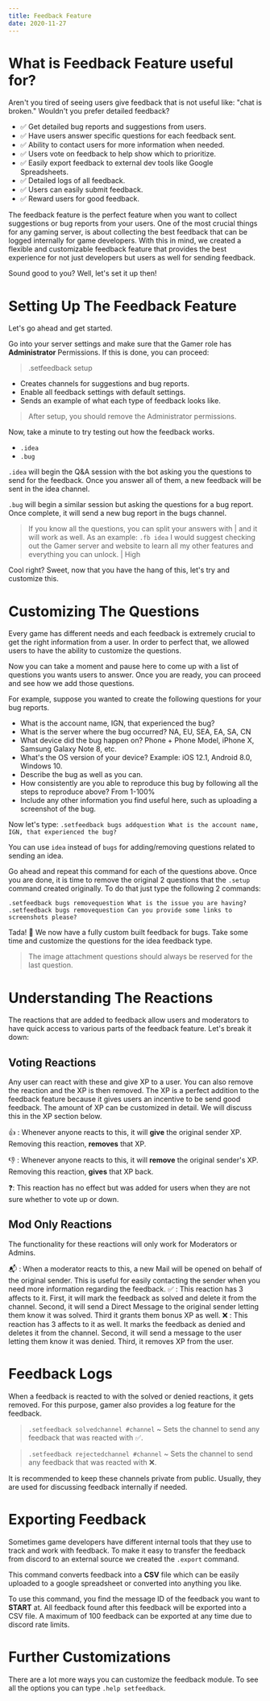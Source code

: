 ```yaml
---
title: Feedback Feature
date: 2020-11-27
---
```


# What is Feedback Feature useful for?

Aren't you tired of seeing users give feedback that is not useful like: "chat is
broken." Wouldn't you prefer detailed feedback?

- ✅ Get detailed bug reports and suggestions from users.
- ✅ Have users answer specific questions for each feedback sent.
- ✅ Ability to contact users for more information when needed.
- ✅ Users vote on feedback to help show which to prioritize.
- ✅ Easily export feedback to external dev tools like Google Spreadsheets.
- ✅ Detailed logs of all feedback.
- ✅ Users can easily submit feedback.
- ✅ Reward users for good feedback.

The feedback feature is the perfect feature when you want to collect suggestions
or bug reports from your users. One of the most crucial things for any gaming
server, is about collecting the best feedback that can be logged internally for
game developers. With this in mind, we created a flexible and customizable
feedback feature that provides the best experience for not just developers but
users as well for sending feedback.

Sound good to you? Well, let's set it up then!

# Setting Up The Feedback Feature

Let's go ahead and get started.

Go into your server settings and make sure that the Gamer role has
**Administrator** Permissions. If this is done, you can proceed:

> .setfeedback setup

- Creates channels for suggestions and bug reports.
- Enable all feedback settings with default settings.
- Sends an example of what each type of feedback looks like.

> After setup, you should remove the Administrator permissions.

Now, take a minute to try testing out how the feedback works.

- `.idea`
- `.bug`

`.idea` will begin the Q&A session with the bot asking you the questions to send
for the feedback. Once you answer all of them, a new feedback will be sent in
the idea channel.

`.bug` will begin a similar session but asking the questions for a bug report.
Once complete, it will send a new bug report in the bugs channel.

> If you know all the questions, you can split your answers with | and it will
> work as well. As an example: `.fb idea` I would suggest checking out the Gamer
> server and website to learn all my other features and everything you can
> unlock. | High

Cool right? Sweet, now that you have the hang of this, let's try and customize
this.

# Customizing The Questions

Every game has different needs and each feedback is extremely crucial to get the
right information from a user. In order to perfect that, we allowed users to
have the ability to customize the questions.

Now you can take a moment and pause here to come up with a list of questions you
wants users to answer. Once you are ready, you can proceed and see how we add
those questions.

For example, suppose you wanted to create the following questions for your bug
reports.

- What is the account name, IGN, that experienced the bug?
- What is the server where the bug occurred? NA, EU, SEA, EA, SA, CN
- What device did the bug happen on? Phone + Phone Model, iPhone X, Samsung
  Galaxy Note 8, etc.
- What's the OS version of your device? Example: iOS 12.1, Android 8.0,
  Windows 10.
- Describe the bug as well as you can.
- How consistently are you able to reproduce this bug by following all the steps
  to reproduce above? From 1-100%
- Include any other information you find useful here, such as uploading a
  screenshot of the bug.

Now let's type:
`.setfeedback bugs addquestion What is the account name, IGN, that experienced the bug?`

You can use `idea` instead of `bugs` for adding/removing questions related to
sending an idea.

Go ahead and repeat this command for each of the questions above. Once you are
done, it is time to remove the original 2 questions that the `.setup` command
created originally. To do that just type the following 2 commands:

```shell
.setfeedback bugs removequestion What is the issue you are having?
.setfeedback bugs removequestion Can you provide some links to screenshots please?
```

Tada! :tada: We now have a fully custom built feedback for bugs. Take some time
and customize the questions for the idea feedback type.

> The image attachment questions should always be reserved for the last
> question.

# Understanding The Reactions

The reactions that are added to feedback allow users and moderators to have
quick access to various parts of the feedback feature. Let's break it down:

## Voting Reactions

Any user can react with these and give XP to a user. You can also remove the
reaction and the XP is then removed. The XP is a perfect addition to the
feedback feature because it gives users an incentive to be send good feedback.
The amount of XP can be customized in detail. We will discuss this in the XP
section below.

👍 : Whenever anyone reacts to this, it will **give** the original sender XP.
Removing this reaction, **removes** that XP.

👎 : Whenever anyone reacts to this, it will **remove** the original sender's XP.
Removing this reaction, **gives** that XP back.

❓: This reaction has no effect but was added for users when they are not sure
whether to vote up or down.

## Mod Only Reactions

The functionality for these reactions will only work for Moderators or Admins.

📬 : When a moderator reacts to this, a new Mail will be opened on behalf of the
original sender. This is useful for easily contacting the sender when you need
more information regarding the feedback. ✅ : This reaction has 3 affects to it.
First, it will mark the feedback as solved and delete it from the channel.
Second, it will send a Direct Message to the original sender letting them know
it was solved. Third it grants them bonus XP as well. ❌ : This reaction has 3
affects to it as well. It marks the feedback as denied and deletes it from the
channel. Second, it will send a message to the user letting them know it was
denied. Third, it removes XP from the user.

# Feedback Logs

When a feedback is reacted to with the solved or denied reactions, it gets
removed. For this purpose, gamer also provides a log feature for the feedback.

> `.setfeedback solvedchannel #channel` ~ Sets the channel to send any feedback
> that was reacted with ✅.

> `.setfeedback rejectedchannel #channel` ~ Sets the channel to send any
> feedback that was reacted with ❌.

It is recommended to keep these channels private from public. Usually, they are
used for discussing feedback internally if needed.

# Exporting Feedback

Sometimes game developers have different internal tools that they use to track
and work with feedback. To make it easy to transfer the feedback from discord to
an external source we created the `.export` command.

This command converts feedback into a **CSV** file which can be easily uploaded
to a google spreadsheet or converted into anything you like.

To use this command, you find the message ID of the feedback you want to
**START** at. All feedback found after this feedback will be exported into a CSV
file. A maximum of 100 feedback can be exported at any time due to discord rate
limits.

# Further Customizations

There are a lot more ways you can customize the feedback module. To see all the
options you can type `.help setfeedback`.

